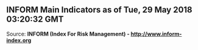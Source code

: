 ## INFORM Main Indicators as of Tue, 29 May 2018 03:20:32 GMT

Source: **INFORM (Index For Risk Management) - http://www.inform-index.org**